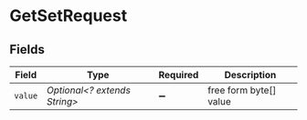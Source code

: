 # GetSetRequest


## Fields

| Field                        | Type                         | Required                     | Description                  |
| ---------------------------- | ---------------------------- | ---------------------------- | ---------------------------- |
| `value`                      | *Optional<? extends String>* | :heavy_minus_sign:           | free form byte[] value       |